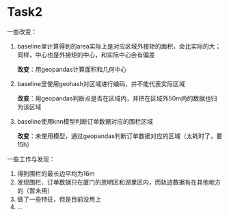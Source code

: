 # Task2

一些改变：

1. baseline里计算得到的area实际上是对应区域外接矩的面积，会比实际的大；同样，中心也是外接矩的中心，和实际中心会有偏差

    **改变**：用geopandas计算面积和几何中心

2. baseline里使用geohash对区域进行编码，并不能代表实际区域

    **改变**：用geopandas判断点是否在区域内，并把在区域外50m内的数据也归为该区域

3. baseline使用knn模型判断订单数据对应的围栏区域

    **改变**：未使用模型，通过geopandas判断订单数据对应的区域（太耗时了，要15h）

一些工作与发现：

1. 得到围栏的最长边平均为16m
2. 发现围栏、订单数据只在厦门的思明区和湖里区内，而轨迹数据有在其他地方的（暂未用）
3. 做了一些特征，但是目前没用上
4. ...
